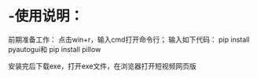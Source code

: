 # -使用说明：

前期准备工作：
点击win+r，输入cmd打开命令行；
输入如下代码：
pip install pyautogui和
pip install pillow

安装完后下载exe，打开exe文件，在浏览器打开短视频网页版
